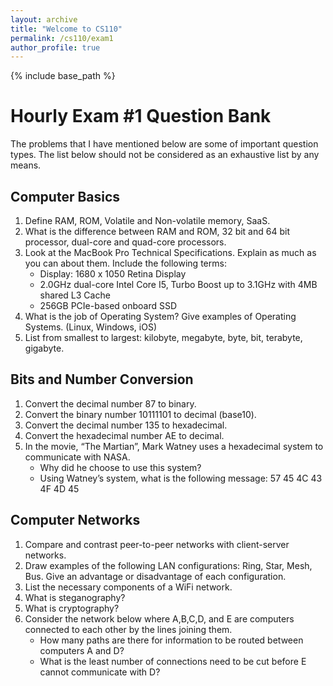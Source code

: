 ```yaml
---
layout: archive
title: "Welcome to CS110"
permalink: /cs110/exam1
author_profile: true
---
```

{% include base_path %} 

Hourly Exam #1 Question Bank
===
The problems that I have mentioned below are some of important question types. The list below should not be considered as an exhaustive list by any means. 

## Computer Basics
1. Define RAM, ROM, Volatile and Non-volatile memory, SaaS.
2. What is the difference between RAM and ROM, 32 bit and 64 bit processor, dual-core and quad-core processors.
3. Look at the MacBook Pro Technical Specifications. Explain as much as you can about them. Include the following terms:    
    * Display: 1680 x 1050 Retina Display
    * 2.0GHz dual-core Intel Core I5, Turbo Boost up to 3.1GHz with 4MB shared L3 Cache
    * 256GB PCIe-based onboard SSD
4. What is the job of Operating System? Give examples of Operating Systems. (Linux, Windows, iOS)
5. List from smallest to largest: kilobyte, megabyte, byte, bit, terabyte, gigabyte.

## Bits and Number Conversion
1. Convert the decimal number 87 to binary.
2. Convert the binary number 10111101 to decimal (base10).
3. Convert the decimal number 135 to hexadecimal.
4. Convert the hexadecimal number AE to decimal.
5. In the movie, “The Martian”, Mark Watney uses a hexadecimal system to communicate with NASA.     
      * Why did he choose to use this system?
      * Using Watney’s system, what is the following message: 57 45 4C 43 4F 4D 45
      
## Computer Networks
1. Compare and contrast peer-to-peer networks with client-server networks.
2. Draw examples of the following LAN configurations: Ring, Star, Mesh, Bus. Give an advantage or disadvantage of each configuration. 
3. List the necessary components of a WiFi network.
4. What is steganography? 
5. What is cryptography?
6. Consider the network below where A,B,C,D, and E are computers connected to each other by the lines joining them.    
      * How many paths are there for information to be routed between computers A and D?
      * What is the least number of connections need to be cut before E cannot communicate with D?
      
